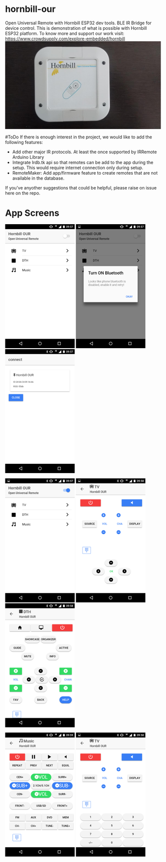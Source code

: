# hornbill-our
Open Universal Remote with Hornbill ESP32 dev tools. BLE IR Bridge for device control. This is demonstration of what is possible with Hornbill ESP32 platform. To know more and support our work visit:
https://www.crowdsupply.com/explore-embedded/hornbill
<img src = "https://github.com/ExploreEmbedded/hornbill-our/blob/master/hornbill-our-app/snaps/our.jpg?raw=true"> </img>

#ToDo
If there is enough interest in the project, we would like to add the following features:
<ul>
<li>
 Add other major IR protocols. At least the once supported by IRRemote Arduino Library 
</li>
<li>
Integrate Irdb.tk api so that remotes can be add to the app during the setup. This would require internet connection only during setup. 
</li>

<li>
RemoteMaker: Add app/firmware feature to create remotes that are not available in the database.
</li>

</ul>

If you've anyother suggestions that could be helpful, please raise on issue here on the repo. 
 
# App Screens
<img src ="https://raw.githubusercontent.com/ExploreEmbedded/hornbill-our/master/hornbill-our-app/snaps/1_Hornbill_OUR_Home.png" height = "400"> </img>
<img src ="https://raw.githubusercontent.com/ExploreEmbedded/hornbill-our/master/hornbill-our-app/snaps/2_Bluetooth_notify.png" height = "400"> </img>
<img src ="https://raw.githubusercontent.com/ExploreEmbedded/hornbill-our/master/hornbill-our-app/snaps/3_show_devices.png" height = "400"> </img>

<img src ="https://raw.githubusercontent.com/ExploreEmbedded/hornbill-our/master/hornbill-our-app/snaps/4_connected.png" height = "400"> </img>
<img src ="https://raw.githubusercontent.com/ExploreEmbedded/hornbill-our/master/hornbill-our-app/snaps/5_tv.png" height = "400"> </img>
<img src ="https://raw.githubusercontent.com/ExploreEmbedded/hornbill-our/master/hornbill-our-app/snaps/6_dth.png" height = "400"> </img>

<img src ="https://raw.githubusercontent.com/ExploreEmbedded/hornbill-our/master/hornbill-our-app/snaps/7_music.png" height = "400"> </img>
<img src ="https://raw.githubusercontent.com/ExploreEmbedded/hornbill-our/master/hornbill-our-app/snaps/8_keypad.png" height = "400"> </img>
